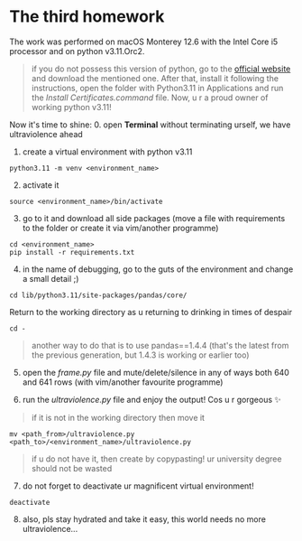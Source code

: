 # The third homework

The work was performed on macOS Monterey 12.6 with the Intel Core i5 processor and on python v3.11.Orc2.
  > if you do not possess this version of python, go to the [official website](https://www.python.org/downloads/macos/) and download the mentioned one. After that, install it following the instructions, open the folder with Python3.11 in Applications and run the *Install Certificates.command* file. Now, u r a proud owner of working python v3.11!


Now it's time to shine:
0. open **Terminal** without terminating urself, we have ultraviolence ahead

1.   create a virtual environment with python v3.11

```
python3.11 -m venv <environment_name>
```

2.   activate it 

```
source <environment_name>/bin/activate
```

3.   go to it and download all side packages (move a file with requirements to the folder or create it via vim/another programme)

```
cd <environment_name>
pip install -r requirements.txt  
```

4.   in the name of debugging, go to the guts of the environment and change a small detail ;)

```
cd lib/python3.11/site-packages/pandas/core/
```
Return to the working directory as u returning to drinking in times of despair

```
cd -
```
  > another way to do that is to use pandas==1.4.4 (that's the latest from the previous generation, but 1.4.3 is working or earlier too) 

5. open the *frame.py* file and mute/delete/silence in any of ways both 640 and 641 rows (with vim/another favourite programme)

6. run the *ultraviolence.py* file and enjoy the output! Cos u r gorgeous :sparkles: 

> if it is not in the working directory then move it
```
mv <path_from>/ultraviolence.py <path_to>/<environment_name>/ultraviolence.py
```
> if u do not have it, then create by copypasting! ur university degree should not be wasted

7. do not forget to deactivate ur magnificent virtual environment!

```
deactivate
```

8. also, pls stay hydrated and take it easy, this world needs no more ultraviolence...
